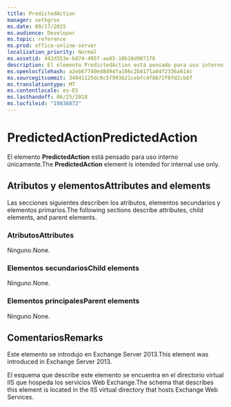 ```yaml
---
title: PredictedAction
manager: sethgros
ms.date: 09/17/2015
ms.audience: Developer
ms.topic: reference
ms.prod: office-online-server
localization_priority: Normal
ms.assetid: 442d353e-b074-495f-aa85-10b10d9071f6
description: El elemento PredictedAction está pensado para uso interno únicamente.
ms.openlocfilehash: a2eb67740ed8d94fa106c2b4171a04f2336a614c
ms.sourcegitcommit: 34041125dc8c5f993b21cebfc4f8b72f0fd2cb6f
ms.translationtype: MT
ms.contentlocale: es-ES
ms.lasthandoff: 06/25/2018
ms.locfileid: "19836872"
---
```

# <a name="predictedaction"></a><span data-ttu-id="2db7a-103">PredictedAction</span><span class="sxs-lookup"><span data-stu-id="2db7a-103">PredictedAction</span></span>

<span data-ttu-id="2db7a-104">El elemento **PredictedAction** está pensado para uso interno únicamente.</span><span class="sxs-lookup"><span data-stu-id="2db7a-104">The **PredictedAction** element is intended for internal use only.</span></span> 

## <a name="attributes-and-elements"></a><span data-ttu-id="2db7a-105">Atributos y elementos</span><span class="sxs-lookup"><span data-stu-id="2db7a-105">Attributes and elements</span></span>

<span data-ttu-id="2db7a-106">Las secciones siguientes describen los atributos, elementos secundarios y elementos primarios.</span><span class="sxs-lookup"><span data-stu-id="2db7a-106">The following sections describe attributes, child elements, and parent elements.</span></span>
  
### <a name="attributes"></a><span data-ttu-id="2db7a-107">Atributos</span><span class="sxs-lookup"><span data-stu-id="2db7a-107">Attributes</span></span>

<span data-ttu-id="2db7a-108">Ninguno.</span><span class="sxs-lookup"><span data-stu-id="2db7a-108">None.</span></span>
  
### <a name="child-elements"></a><span data-ttu-id="2db7a-109">Elementos secundarios</span><span class="sxs-lookup"><span data-stu-id="2db7a-109">Child elements</span></span>

<span data-ttu-id="2db7a-110">Ninguno.</span><span class="sxs-lookup"><span data-stu-id="2db7a-110">None.</span></span>
  
### <a name="parent-elements"></a><span data-ttu-id="2db7a-111">Elementos principales</span><span class="sxs-lookup"><span data-stu-id="2db7a-111">Parent elements</span></span>

<span data-ttu-id="2db7a-112">Ninguno.</span><span class="sxs-lookup"><span data-stu-id="2db7a-112">None.</span></span>
  
## <a name="remarks"></a><span data-ttu-id="2db7a-113">Comentarios</span><span class="sxs-lookup"><span data-stu-id="2db7a-113">Remarks</span></span>

<span data-ttu-id="2db7a-114">Este elemento se introdujo en Exchange Server 2013.</span><span class="sxs-lookup"><span data-stu-id="2db7a-114">This element was introduced in Exchange Server 2013.</span></span>
  
<span data-ttu-id="2db7a-115">El esquema que describe este elemento se encuentra en el directorio virtual IIS que hospeda los servicios Web Exchange.</span><span class="sxs-lookup"><span data-stu-id="2db7a-115">The schema that describes this element is located in the IIS virtual directory that hosts Exchange Web Services.</span></span>
  

